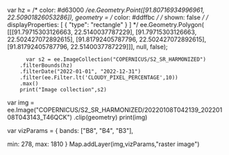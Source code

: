 var hz = /* color: #d63000 */ee.Geometry.Point([91.80716934996961, 22.50901826053286]),
    geometry = 
    /* color: #ddffbc */
    /* shown: false */
    /* displayProperties: [
      {
        "type": "rectangle"
      }
    ] */
    ee.Geometry.Polygon(
        [[[91.79715303126663, 22.5140037787229],
          [91.79715303126663, 22.502427072892615],
          [91.81792405787796, 22.502427072892615],
          [91.81792405787796, 22.5140037787229]]], null, false);

          var s2 = ee.ImageCollection("COPERNICUS/S2_SR_HARMONIZED") 
        .filterBounds(hz)
        .filterDate("2022-01-01", "2022-12-31")
        .filter(ee.Filter.lt('CLOUDY_PIXEL_PERCENTAGE',10))
        .max()
        print("Image collection",s2)
        
var img = ee.Image("COPERNICUS/S2_SR_HARMONIZED/20220108T042139_20220108T043143_T46QCK")
          .clip(geometry)
print(img)


var vizParams = {
  bands: ["B8", "B4", "B3"],

min: 278,
max: 1810
}
Map.addLayer(img,vizParams,"raster image")

